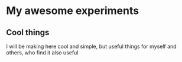 # My awesome experiments

## Cool things

I will be making here cool and simple, but useful things for myself and others, who find it also useful